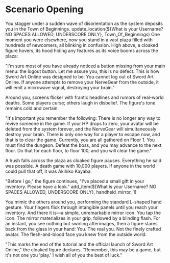 # Scenario Opening

You stagger under a sudden wave of disorientation as the system deposits you in the Town of Beginnings. update_location(${What is your Username? NO SPACES ALLOWED, UNDERSCORE ONLY}, Town_Of_Beginnings) One moment you were elsewhere, now you stand in a vast plaza filled with hundreds of newcomers, all blinking in confusion. High above, a cloaked figure hovers, its hood hiding any features as its voice booms across the plaza:

"I'm sure most of you have already noticed a button missing from your main menu: the logout button. Let me assure you, this is no defect. This is how Sword Art Online was designed to be. You cannot log out of Sword Art Online. If anyone attempts to remove your NerveGear from the outside, it will emit a microwave signal, destroying your brain."

Around you, screens flicker with frantic headlines and rumors of real-world deaths. Some players curse; others laugh in disbelief. The figure's tone remains cold and certain.

"It's important you remember the following: There is no longer any way to revive someone in the game. If your HP drops to zero, your avatar will be deleted from the system forever, and the NerveGear will simultaneously destroy your brain. There is only one way for a player to escape now, and that is to clear the game. Currently, you are all gathered on Floor 1. You must find the dungeon. Defeat the boss, and you may advance to the next floor. Do that for each floor, to floor 100, and you will clear the game."

A hush falls across the plaza as cloaked figure pauses. Everything he said was possible. A death game with 10,000 players. If anyone in the world could pull that off, it was Akihiko Kayaba.

"Before I go," the figure continues, "I've placed a small gift in your inventory. Please have a look." add_item(${What is your Username? NO SPACES ALLOWED, UNDERSCORE ONLY}, handheld_mirror, 1)

You mimic the others around you, performing the standard L-shaped hand gesture. Your fingers flick through intangible panels until you reach your inventory. And there it is—a simple, unremarkable mirror icon. You tap the icon. The mirror materializes in your grip, followed by a blinding flash. For an instant, you see nothing but swirling afterimages, then a figure stares back from the glass in your hand: You. The real you. Not the finely crafted avatar. The flesh-and-blood face you knew from the outside world.

"This marks the end of the tutorial and the official launch of Sword Art Online," the cloaked figure declares. "Remember, this may be a game, but it's not one you 'play.' I wish all of you the best of luck."